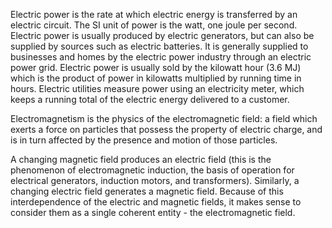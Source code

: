 Electric power is the rate at which electric energy is transferred by an electric circuit. The SI unit of power is the watt, one joule per second.
Electric power is usually produced by electric generators, but can also be supplied by sources such as electric batteries. It is generally supplied to businesses and homes by the electric power industry through an electric power grid. Electric power is usually sold by the kilowatt hour (3.6 MJ) which is the product of power in kilowatts multiplied by running time in hours. Electric utilities measure power using an electricity meter, which keeps a running total of the electric energy delivered to a customer.

Electromagnetism is the physics of the electromagnetic field: a field which exerts a force on particles that possess the property of electric charge, and is in turn affected by the presence and motion of those particles.

A changing magnetic field produces an electric field (this is the phenomenon of electromagnetic induction, the basis of operation for electrical generators, induction motors, and transformers). Similarly, a changing electric field generates a magnetic field. Because of this interdependence of the electric and magnetic fields, it makes sense to consider them as a single coherent entity - the electromagnetic field.